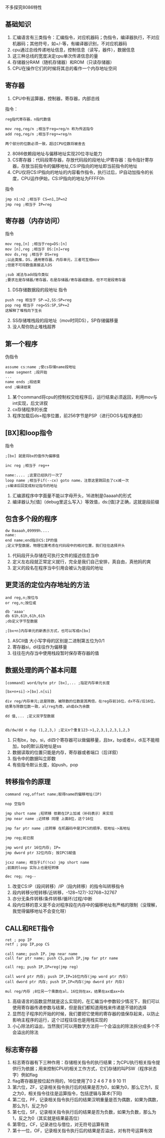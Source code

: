 不多探究8086特性
## 基础知识
1. 汇编语言有三类指令：汇编指令，对应机器码；伪指令，编译器执行，不对应机器码；其他符号，如+/-等，有编译器识别，不对应机器码
2. cpu通过总线传递地址信息，控制信息（读写，器件），数据信息
3. 这三种总线的宽度决定cpu单次传递信息的量
4. 存储器分RAM（随机存储器）和ROM（只读存储器）
5. CPU在操作它们的时候将其总的看作一个内存地址空间

## 寄存器
1. CPU中有运算器，控制器，寄存器，内部总线

指令： 
```8086
reg指代寄存器，n指代数值

mov reg,reg/n ;相当于reg=reg/n 称为传送指令
add reg,reg/n ;相当于reg+=reg/n

两个部分的位数必须一致，超过CPU位数将被舍去
```
2. 8086依赖段地址与偏移地址实现20位寻址能力
3. CS寄存器：代码段寄存器，存放代码段的段地址;IP寄存器：指令指针寄存器，存放当前指令的偏移地址,CS:IP指向的地址即当前指令的地址
4. CPU仅将CS:IP指向的地址的内容看作指令，执行过后，IP自动加指令的长度，CPU运作伊始，CS:IP指向的地址为FFFF0h

指令
```8086
jmp n1:n2 ;相当于 CS=n1,IP=n2
jmp reg ;相当于 IP=reg
```

## 寄存器（内存访问）

指令
```8086
mov reg,[n] ;相当于reg=DS:[n] 
mov [n],reg ;相当于 DS:[n]=reg
mov ds,reg ;相当于 DS=reg
;以此类推，DS，通用寄存器，内存单元，三者可互相mov
;但是不可将数值直接送入DS

;sub 减法与add指令类似
;要求左是存储器/寄存器，右是存储器/寄存器或数值，但不可是段寄存器
```
1. DS存储数据段的段地址
指令
```8086
push reg 相当于 SP-=2,SS:SP=reg
pop reg 相当于 reg=SS:SP,SP+=2
这解释了堆栈向下生长
```
2. SS存储堆栈段的段地址（mov时同DS），SP存储偏移量
3. 没人帮你防止堆栈超界

## 第一个程序
伪指令
```8086
assume cs:name ;使cs存储name段地址
name segment ;段开始
...
name ends ;段结束
end ;编译结束
```
1. 某个command将cpu的控制权交给程序后，运行结束必须返回，利用mov与int实现，后文详叙
2. cx存储程序的长度
3. 程序加载后ds=程序位置，前256字节是PSP（进行DOS与程序通信）

## [BX]和loop指令
指令
```8086
;[bx] 就是将bx的值作为偏移值

inc reg ;相当于 reg++

name:.... ;这里已经执行一次了
loop name ;相当于if(--cx) goto name，注意这里跳回去了cx减一次
;s编译后回变成标记指令的地址
```
1. 汇编源程序中字面量不能以字母开头，16进制是0aaaah的形式
2. 编译器认为[值]（debug里这么写入）等效值，ds:[值]才正确，这就是段前缀


## 包含多个段的程序
```8086
dw 0aaaah,09999h....
name:
end name;end指示CS:IP的值
;定义字型数据，物理位置考虑在代码段中的相对位置，我们往往选择开头
```
1. 代码段开头存储在可执行文件的描述信息当中
2. 定义左右段就正常定义就行，完全是我们自己安排，真自由，真他妈的爽
3. 定义的段名在程序当中引用会被认为是段的地址

## 更灵活的定位内存地址的方法
```8086
and reg,n;按位与
or reg,n;按位或

db 'aaaa'
db 61h,61h,61h,61h
;db定义字节型数据

;[bx+n]内存单元的新表示方式，也可以写成n[bx]
```
1. ASCII值 大小写字母的区别是二进制第五位为0/1
2. 寄存器si，di往往作为偏移量
3. 往往在内存当中使用栈段暂时保存寄存器的值

## 数据处理的两个基本问题
```8086
[command] word/byte ptr [bx],... ;指定内存单元长度 

[bx+n+si]->[bx].n[si]

div reg/内存单元;这是除数，被除数的位数是其两倍，在reg存前16位，dx不存/后16位，结果与除数位数一致，al/reg为商，ah或dx为余数

dd 值,... ;定义双字型数据


db/dw/dd n dup (1,2,3,) ;定义n个重复123->1,2,3,1,2,3,1,2,3
```
1. 只有bx，bp，si，di四个寄存器可以做偏移量，且bx，bp或者si，di互不能相加，bp的默认段地址是ss
2. 数据读取的位置只能是内存，寄存器或者端口（后详叙）
3. 指令中的数据叫立即数
4. 有些指令默认长度，如push，pop

## 转移指令的原理
```8086
command reg,offset name;取得name的偏移地址(IP)

nop 空指令

jmp short name ;短转移 依赖在IP上加减（补码表示）来实现
jmp near name ;近转移 同理 上面8位，这个16位

jmp far ptr name ;远转移 在机器码中是IPCS的顺序，低地址->高地址

jmp reg;前已叙

jmp word ptr 16位内存; IP=
jmp dword ptr 32位内存; 按IPCS赋值

jcxz name; 相当于if(!cx) jmp short name
;前面的loop 实际上也是短转移

dec reg; reg--
```
1. 改变CS:IP（段间转移）/IP（段内转移）的指令叫转移指令
2. 段内转移分短转移/近转移，-128~127/-32768~32767
3. 亦分无条件转移/条件转移/循环/过程/中断
4. 段内位移的意义是不会对程序段在内存中的偏移地址有严格的限制（没理解，我觉得偏移地址不会变化呀）

## CALL和RET指令
```8086
ret ; pop IP
retf ; pop IP,pop CS

call name; push IP，jmp near name
call far ptr name; push CS,push IP,jmp far ptr name

call reg; push IP,IP=reg(jmp reg)

call word ptr 内存; push IP,IP=16位内存(jmp word ptr 内存)
call dword ptr 内存; push IP,IP=内存(jmp dword ptr 内存)

mul reg/内存 ;8位另一个乘数在al，16位则在ax，结果在ax或ax+dx
```
1. 高级语言的函数显然就是这么实现的，在汇编当中参数较少情况下，我们可以使用寄存器传递参数与结果，但是我们都知道用栈来传递是不错的选择
2. 显然在子程序的开始的时候，我们要把它使用的寄存器的值保存起来，以防止影响主程序的运行，这个过程往往也是用栈实现的
3. 小心除法的溢出，当然我们可以用数学方法将一个会溢出的除法拆分成多个不会溢出的除法

## 标志寄存器
1. 标志寄存器有下三种作用：存储相关指令的执行结果；为CPU执行相关指令提供行为依据；用来控制CPU的相关工作方式，它们存储的叫PSW（程序状态字）例如flag
2. flag寄存器是按位起作用的，16位使用了0 2 4 6 7 8 9 10 11
3. 第六位，ZF，记录相关指令执行后的结果是否为0，如果为0，那么它为1，反之为0，相关指令往往是运算指令，包括逻辑与算术(下同)
4. 第二位，PF，记录相关指令执行后的结果汉明重量是否为偶数，如果为偶数，那么为1，反之为0
5. 第七位，SF，记录相关指令执行后的结果是否为负数，如果为负数，那么为1，反之为0（其实就是结果最高位）
6. 第零位，CF，记录进位与借位，对无符号运算有效
7. 第十一位，OF，记录相关指令执行后的结果是否溢出，对有符号运算有效
